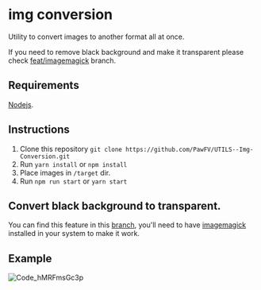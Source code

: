 # img conversion

Utility to convert images to another format all at once.

If you need to remove black background and make it transparent please check [feat/imagemagick](https://github.com/PawFV/UTILS--Img-Conversion/tree/feat/imagemagick) branch.

## Requirements

[Nodejs](https://nodejs.org/en/).

## Instructions

1. Clone this repository `git clone https://github.com/PawFV/UTILS--Img-Conversion.git`
2. Run `yarn install` or `npm install`
2. Place images in `/target` dir.
3. Run `npm run start` or `yarn start`

## Convert black background to transparent.

You can find this feature in this [branch](https://github.com/PawFV/UTILS--Img-Conversion/tree/feat/imagemagick), you'll need to have [imagemagick](https://imagemagick.org/script/download.php) installed in your system to make it work. 

## Example 
![Code_hMRFmsGc3p](https://user-images.githubusercontent.com/44122984/168501649-b3c8e4c8-44f3-441d-b58e-f7d8f03c6cc8.gif)
